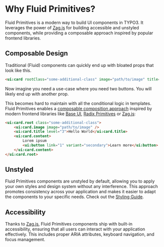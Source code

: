 # Why Fluid Primitives?

Fluid Primitives is a modern way to build UI components in TYPO3. It leverages the power of [Zag.js](https://zagjs.com/) for building accessible and unstyled components, while providing a composable approach inspired by popular frontend libraries.

## Composable Design

Traditional (Fluid) components can quickly end up with bloated props that look like this.

```html
<ui:card rootClass="some-additional-class" image="path/to/image" title="Hello World" titleLevel="3" text="Lorem ipsum" cta="1" ctaVariant="secondary" ctaText="Learn more" ... />
```

Now imagine you need a use-case where you need two buttons. You will likely end up with another prop.

This becomes hard to maintain with all the conditional logic in templates. Fluid Primitives enables a [composable composition approach](https://medium.com/@guilherme.pomp/creating-react-components-with-the-composition-pattern-f59c895f27bc) inspired by modern frontend libraries like [Base UI](https://base-ui.com/), [Radix Primitives](https://www.radix-ui.com/primitives) or [Zag.js](https://zagjs.com/):

```html
<ui:card.root class="some-additional-class">
    <ui:card.image image="path/to/image" />
    <ui:card.title level="3">Hello World</ui:card.title>
    <ui:card.content>
        Lorem ipsum
        <ui:button link="1" variant="secondary">Learn more</ui:button>
    </ui:card.content>
</ui:card.root>
```

## Unstyled

Fluid Primitives components are unstyled by default, allowing you to apply your own styles and design system without any interference. This approach promotes consistency across your application and makes it easier to adapt the components to your specific needs. Check out the [Styling Guide](/docs/core-concepts/styling).

## Accessibility

Thanks to [Zag.js](https://zagjs.com/), Fluid Primitives components ship with built-in accessibility, ensuring that all users can interact with your application effectively. This includes proper ARIA attributes, keyboard navigation, and focus management.
